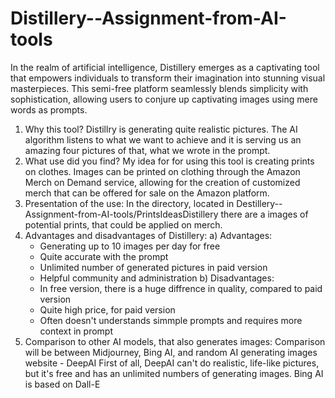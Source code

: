 # Distillery--Assignment-from-AI-tools
In the realm of artificial intelligence, Distillery emerges as a captivating tool that empowers individuals to transform their imagination into stunning visual masterpieces. This semi-free platform seamlessly blends simplicity with sophistication, allowing users to conjure up captivating images using mere words as prompts.
  1. Why this tool?
     Distillry is generating quite realistic pictures. The AI algorithm listens to what we want to achieve and it is serving us an amazing four pictures of that, what we wrote in       the prompt.
  2. What use did you find?
     My idea for for using this tool is creating prints on clothes. Images can be printed on clothing through the Amazon Merch on Demand service, allowing for the creation of           customized merch that can be offered for sale on the Amazon platform.
  3. Presentation of the use:
     In the directory, located in Destillery--Assignment-from-AI-tools/PrintsIdeasDistillery there are a images of potential prints, that could be applied on merch.
  4. Advantages and disadvantages of Distillery:
     a) Advantages:
       - Generating up to 10 images per day for free
       - Quite accurate with the prompt
       - Unlimited number of generated pictures in paid version
       - Helpful community and administration
     b) Disadvantages:
       - In free version, there is a huge diffrence in quality, compared to paid version
       - Quite high price, for paid version
       - Often doesn't understands simmple prompts and requires more context in prompt
  5. Comparison to other AI models, that also generates images:
     Comparison will be between Midjourney, Bing AI, and random AI generating images website - DeepAI
     First of all, DeepAI can't do realistic, life-like pictures, but it's free and has an unlimited numbers of generating images.
     Bing AI is based on Dall-E
     
       
